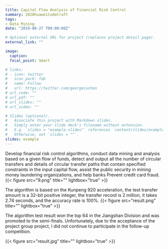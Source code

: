 ```yaml
---
title: Capital Flow Analysis of Financial Risk Control
summary: 2020huaweiCodeCraft
tags:
- Data Mining
date: "2019-08-27 T00:00:00Z"

# Optional external URL for project (replaces project detail page).
external_link: ""

image:
  caption: 
  focal_point: Smart

# links:
# - icon: twitter
#   icon_pack: fab
#   name: Follow
#   url: https://twitter.com/georgecushen
# url_code: ""
# url_pdf: ""
# url_slides: ""
# url_video: ""

# Slides (optional).
#   Associate this project with Markdown slides.
#   Simply enter your slide deck's filename without extension.
#   E.g. `slides = "example-slides"` references `content/slides/example-slides.md`.
#   Otherwise, set `slides = ""`.
slides: example
---
```


Develop financial risk control algorithms, conduct data mining and analysis based on a given flow of funds, detect and output all the number of circular transfers and details of circular transfer paths that contain specified constraints in the input capital flow, assist the public security in mining money laundering organizations, and help banks Prevent credit card fraud.
{{< figure src="9.png" title="" lightbox="true" >}}

The algorithm is based on the Kunpeng 920 acceleration, the test transfer amount is a 32-bit positive integer, the transfer record is 2 million, it takes 2.74 seconds, and the accuracy rate is 100%.
{{< figure src="result.png" title="" lightbox="true" >}}

The algorithm test result won the top 64 in the Jiangshan Division and was promoted to the semi-finals. Unfortunately, due to the acceptance of the project group project, I did not continue to participate in the follow-up competition.

{{< figure src="result.jpg" title="" lightbox="true" >}}
